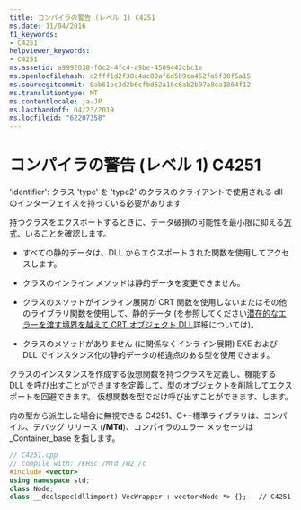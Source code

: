 ```yaml
---
title: コンパイラの警告 (レベル 1) C4251
ms.date: 11/04/2016
f1_keywords:
- C4251
helpviewer_keywords:
- C4251
ms.assetid: a9992038-f0c2-4fc4-a9be-4509442cbc1e
ms.openlocfilehash: d2fff1d2f30c4ac80af6d5b9ca452fa5f30f5a15
ms.sourcegitcommit: 0ab61bc3d2b6cfbd52a16c6ab2b97a8ea1864f12
ms.translationtype: MT
ms.contentlocale: ja-JP
ms.lasthandoff: 04/23/2019
ms.locfileid: "62207358"
---
```

# <a name="compiler-warning-level-1-c4251"></a>コンパイラの警告 (レベル 1) C4251

'identifier': クラス 'type' を 'type2' のクラスのクライアントで使用される dll のインターフェイスを持っている必要があります

持つクラスをエクスポートするときに、データ破損の可能性を最小限に抑える[方式](../../cpp/dllexport-dllimport.md)、いることを確認します。

- すべての静的データは、DLL からエクスポートされた関数を使用してアクセスします。

- クラスのインライン メソッドは静的データを変更できません。

- クラスのメソッドがインライン展開が CRT 関数を使用しないまたはその他のライブラリ関数を使用して、静的データ (を参照してください[潜在的なエラーを渡す境界を越えて CRT オブジェクト DLL](../../c-runtime-library/potential-errors-passing-crt-objects-across-dll-boundaries.md)詳細については)。

- クラスのメソッドがありません (に関係なくインライン展開) EXE および DLL でインスタンス化の静的データの相違点のある型を使用できます。

クラスのインスタンスを作成する仮想関数を持つクラスを定義し、機能する DLL を呼び出すことができますを定義して、型のオブジェクトを削除してエクスポートを回避できます。  仮想関数を型でだけ呼び出すことができます、します。

内の型から派生した場合に無視できる C4251、C++標準ライブラリは、コンパイル、デバッグ リリース (**/MTd**)、コンパイラのエラー メッセージは _Container_base を指します。

```cpp
// C4251.cpp
// compile with: /EHsc /MTd /W2 /c
#include <vector>
using namespace std;
class Node;
class __declspec(dllimport) VecWrapper : vector<Node *> {};   // C4251
```